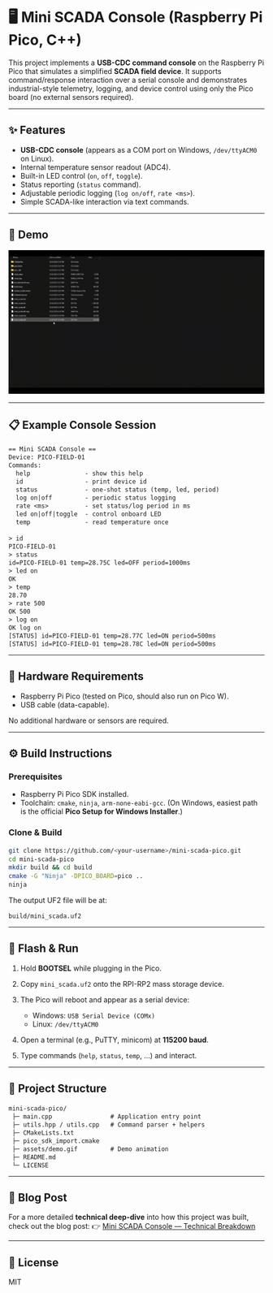 # 🖥️ Mini SCADA Console (Raspberry Pi Pico, C++)

This project implements a **USB-CDC command console** on the Raspberry Pi Pico that simulates a simplified **SCADA field device**.
It supports command/response interaction over a serial console and demonstrates industrial-style telemetry, logging, and device control using only the Pico board (no external sensors required).

---

## ✨ Features

* **USB-CDC console** (appears as a COM port on Windows, `/dev/ttyACM0` on Linux).
* Internal temperature sensor readout (ADC4).
* Built-in LED control (`on`, `off`, `toggle`).
* Status reporting (`status` command).
* Adjustable periodic logging (`log on/off`, `rate <ms>`).
* Simple SCADA-like interaction via text commands.

---

## 📸 Demo

![Demo](assets/demo.gif)

---

## 📋 Example Console Session

```text
== Mini SCADA Console ==
Device: PICO-FIELD-01
Commands:
  help               - show this help
  id                 - print device id
  status             - one-shot status (temp, led, period)
  log on|off         - periodic status logging
  rate <ms>          - set status/log period in ms
  led on|off|toggle  - control onboard LED
  temp               - read temperature once

> id
PICO-FIELD-01
> status
id=PICO-FIELD-01 temp=28.75C led=OFF period=1000ms
> led on
OK
> temp
28.70
> rate 500
OK 500
> log on
OK log on
[STATUS] id=PICO-FIELD-01 temp=28.77C led=ON period=500ms
[STATUS] id=PICO-FIELD-01 temp=28.78C led=ON period=500ms
```

---

## 🧱 Hardware Requirements

* Raspberry Pi Pico (tested on Pico, should also run on Pico W).
* USB cable (data-capable).

No additional hardware or sensors are required.

---

## ⚙️ Build Instructions

### Prerequisites

* Raspberry Pi Pico SDK installed.
* Toolchain: `cmake`, `ninja`, `arm-none-eabi-gcc`.
  (On Windows, easiest path is the official **Pico Setup for Windows Installer**.)

### Clone & Build

```bash
git clone https://github.com/<your-username>/mini-scada-pico.git
cd mini-scada-pico
mkdir build && cd build
cmake -G "Ninja" -DPICO_BOARD=pico ..
ninja
```

The output UF2 file will be at:

```
build/mini_scada.uf2
```

---

## 🚀 Flash & Run

1. Hold **BOOTSEL** while plugging in the Pico.
2. Copy `mini_scada.uf2` onto the RPI-RP2 mass storage device.
3. The Pico will reboot and appear as a serial device:

   * Windows: `USB Serial Device (COMx)`
   * Linux: `/dev/ttyACM0`
4. Open a terminal (e.g., PuTTY, minicom) at **115200 baud**.
5. Type commands (`help`, `status`, `temp`, …) and interact.

---

## 📂 Project Structure

```
mini-scada-pico/
 ├─ main.cpp                # Application entry point
 ├─ utils.hpp / utils.cpp   # Command parser + helpers
 ├─ CMakeLists.txt
 ├─ pico_sdk_import.cmake
 ├─ assets/demo.gif         # Demo animation
 ├─ README.md
 └─ LICENSE
```

---

## 📖 Blog Post

For a more detailed **technical deep-dive** into how this project was built, check out the blog post:
👉 [Mini SCADA Console — Technical Breakdown](https://dev.to/ertugrulmutlu/building-a-mini-scada-console-on-raspberry-pi-pico-c-50bg)

---

## 📜 License

MIT
